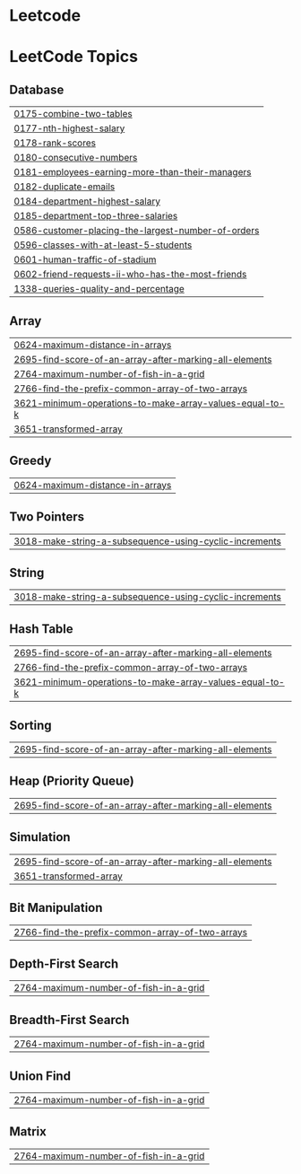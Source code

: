 # Leetcode

<!---LeetCode Topics Start-->
# LeetCode Topics
## Database
|  |
| ------- |
| [0175-combine-two-tables](https://github.com/Arrangonsalves/Leetcode/tree/master/0175-combine-two-tables) |
| [0177-nth-highest-salary](https://github.com/Arrangonsalves/Leetcode/tree/master/0177-nth-highest-salary) |
| [0178-rank-scores](https://github.com/Arrangonsalves/Leetcode/tree/master/0178-rank-scores) |
| [0180-consecutive-numbers](https://github.com/Arrangonsalves/Leetcode/tree/master/0180-consecutive-numbers) |
| [0181-employees-earning-more-than-their-managers](https://github.com/Arrangonsalves/Leetcode/tree/master/0181-employees-earning-more-than-their-managers) |
| [0182-duplicate-emails](https://github.com/Arrangonsalves/Leetcode/tree/master/0182-duplicate-emails) |
| [0184-department-highest-salary](https://github.com/Arrangonsalves/Leetcode/tree/master/0184-department-highest-salary) |
| [0185-department-top-three-salaries](https://github.com/Arrangonsalves/Leetcode/tree/master/0185-department-top-three-salaries) |
| [0586-customer-placing-the-largest-number-of-orders](https://github.com/Arrangonsalves/Leetcode/tree/master/0586-customer-placing-the-largest-number-of-orders) |
| [0596-classes-with-at-least-5-students](https://github.com/Arrangonsalves/Leetcode/tree/master/0596-classes-with-at-least-5-students) |
| [0601-human-traffic-of-stadium](https://github.com/Arrangonsalves/Leetcode/tree/master/0601-human-traffic-of-stadium) |
| [0602-friend-requests-ii-who-has-the-most-friends](https://github.com/Arrangonsalves/Leetcode/tree/master/0602-friend-requests-ii-who-has-the-most-friends) |
| [1338-queries-quality-and-percentage](https://github.com/Arrangonsalves/Leetcode/tree/master/1338-queries-quality-and-percentage) |
## Array
|  |
| ------- |
| [0624-maximum-distance-in-arrays](https://github.com/Arrangonsalves/Leetcode/tree/master/0624-maximum-distance-in-arrays) |
| [2695-find-score-of-an-array-after-marking-all-elements](https://github.com/Arrangonsalves/Leetcode/tree/master/2695-find-score-of-an-array-after-marking-all-elements) |
| [2764-maximum-number-of-fish-in-a-grid](https://github.com/Arrangonsalves/Leetcode/tree/master/2764-maximum-number-of-fish-in-a-grid) |
| [2766-find-the-prefix-common-array-of-two-arrays](https://github.com/Arrangonsalves/Leetcode/tree/master/2766-find-the-prefix-common-array-of-two-arrays) |
| [3621-minimum-operations-to-make-array-values-equal-to-k](https://github.com/Arrangonsalves/Leetcode/tree/master/3621-minimum-operations-to-make-array-values-equal-to-k) |
| [3651-transformed-array](https://github.com/Arrangonsalves/Leetcode/tree/master/3651-transformed-array) |
## Greedy
|  |
| ------- |
| [0624-maximum-distance-in-arrays](https://github.com/Arrangonsalves/Leetcode/tree/master/0624-maximum-distance-in-arrays) |
## Two Pointers
|  |
| ------- |
| [3018-make-string-a-subsequence-using-cyclic-increments](https://github.com/Arrangonsalves/Leetcode/tree/master/3018-make-string-a-subsequence-using-cyclic-increments) |
## String
|  |
| ------- |
| [3018-make-string-a-subsequence-using-cyclic-increments](https://github.com/Arrangonsalves/Leetcode/tree/master/3018-make-string-a-subsequence-using-cyclic-increments) |
## Hash Table
|  |
| ------- |
| [2695-find-score-of-an-array-after-marking-all-elements](https://github.com/Arrangonsalves/Leetcode/tree/master/2695-find-score-of-an-array-after-marking-all-elements) |
| [2766-find-the-prefix-common-array-of-two-arrays](https://github.com/Arrangonsalves/Leetcode/tree/master/2766-find-the-prefix-common-array-of-two-arrays) |
| [3621-minimum-operations-to-make-array-values-equal-to-k](https://github.com/Arrangonsalves/Leetcode/tree/master/3621-minimum-operations-to-make-array-values-equal-to-k) |
## Sorting
|  |
| ------- |
| [2695-find-score-of-an-array-after-marking-all-elements](https://github.com/Arrangonsalves/Leetcode/tree/master/2695-find-score-of-an-array-after-marking-all-elements) |
## Heap (Priority Queue)
|  |
| ------- |
| [2695-find-score-of-an-array-after-marking-all-elements](https://github.com/Arrangonsalves/Leetcode/tree/master/2695-find-score-of-an-array-after-marking-all-elements) |
## Simulation
|  |
| ------- |
| [2695-find-score-of-an-array-after-marking-all-elements](https://github.com/Arrangonsalves/Leetcode/tree/master/2695-find-score-of-an-array-after-marking-all-elements) |
| [3651-transformed-array](https://github.com/Arrangonsalves/Leetcode/tree/master/3651-transformed-array) |
## Bit Manipulation
|  |
| ------- |
| [2766-find-the-prefix-common-array-of-two-arrays](https://github.com/Arrangonsalves/Leetcode/tree/master/2766-find-the-prefix-common-array-of-two-arrays) |
## Depth-First Search
|  |
| ------- |
| [2764-maximum-number-of-fish-in-a-grid](https://github.com/Arrangonsalves/Leetcode/tree/master/2764-maximum-number-of-fish-in-a-grid) |
## Breadth-First Search
|  |
| ------- |
| [2764-maximum-number-of-fish-in-a-grid](https://github.com/Arrangonsalves/Leetcode/tree/master/2764-maximum-number-of-fish-in-a-grid) |
## Union Find
|  |
| ------- |
| [2764-maximum-number-of-fish-in-a-grid](https://github.com/Arrangonsalves/Leetcode/tree/master/2764-maximum-number-of-fish-in-a-grid) |
## Matrix
|  |
| ------- |
| [2764-maximum-number-of-fish-in-a-grid](https://github.com/Arrangonsalves/Leetcode/tree/master/2764-maximum-number-of-fish-in-a-grid) |
<!---LeetCode Topics End-->